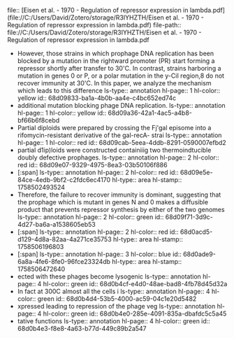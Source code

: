 file:: [Eisen et al. - 1970 - Regulation of repressor expression in lambda.pdf](file://C:/Users/David/Zotero/storage/R3IYHZTH/Eisen et al. - 1970 - Regulation of repressor expression in lambda.pdf)
file-path:: file://C:/Users/David/Zotero/storage/R3IYHZTH/Eisen et al. - 1970 - Regulation of repressor expression in lambda.pdf

- However, those strains in which prophage DNA replication has been blocked by a mutation in the rightward promoter (PR) start forming a repressor shortly after transfer to 30'C. In contrast, strains harboring a mutation in genes 0 or P, or a polar mutation in the y-CiI region,8 do not recover immunity at 30'C. In this paper, we analyze the mechanism which leads to this difference
  ls-type:: annotation
  hl-page:: 1
  hl-color:: yellow
  id:: 68d09833-ba1a-4b0b-aa4e-c4bc652ed74c
- additional mutation blocking phage DNA replication.
  ls-type:: annotation
  hl-page:: 1
  hl-color:: yellow
  id:: 68d09a36-42a1-4ac5-a4b8-bf66b6f8cebd
- Partial diploids were prepared by crossing the Fj'gal episome into a rifomycin-resistant derivative of the gal-recA- strai
  ls-type:: annotation
  hl-page:: 1
  hl-color:: red
  id:: 68d09cab-5eea-4ddb-8291-0590007efbd2
- partial d1ip)loids were constructed containiiig two thermoindtucible doubly defective prophages.
  ls-type:: annotation
  hl-page:: 2
  hl-color:: red
  id:: 68d09e07-9329-4975-8ea3-03b50106f886
- [:span]
  ls-type:: annotation
  hl-page:: 2
  hl-color:: red
  id:: 68d09e5e-84ce-4edb-9bf2-c2fdc6ec4170
  hl-type:: area
  hl-stamp:: 1758502493524
- Therefore, the failure to recover immunity is dominant, suggesting that the prophage which is mutant in genes N and 0 makes a diffusible product that prevents repressor synthesis by either of the two genomes
  ls-type:: annotation
  hl-page:: 2
  hl-color:: green
  id:: 68d09f71-3d9c-4d27-ba6a-a1538605eb53
- [:span]
  ls-type:: annotation
  hl-page:: 2
  hl-color:: red
  id:: 68d0acd5-d129-4d8a-82aa-4a271ce35753
  hl-type:: area
  hl-stamp:: 1758506196803
- [:span]
  ls-type:: annotation
  hl-page:: 3
  hl-color:: blue
  id:: 68d0ade9-6a8a-4fe6-8fe0-96fce23324db
  hl-type:: area
  hl-stamp:: 1758506472640
- ected with these phages become lysogenic
  ls-type:: annotation
  hl-page:: 4
  hl-color:: green
  id:: 68d0b4cf-e4d0-48ae-bad8-4fb78d45d32a
- In fact at 300C almost all the cells i
  ls-type:: annotation
  hl-page:: 4
  hl-color:: green
  id:: 68d0b4d4-53b5-4000-ac59-04c1e20d5482
- xpressed leading to repression of the phage veg
  ls-type:: annotation
  hl-page:: 4
  hl-color:: green
  id:: 68d0b4e0-285e-4091-835a-dbafdc5c5a45
- tative functions
  ls-type:: annotation
  hl-page:: 4
  hl-color:: green
  id:: 68d0b4e3-f8e8-4a63-b77d-449c89b2a547